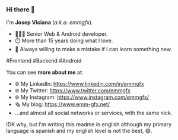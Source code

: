 ### Hi there 👋

I'm **Josep Viciana** (*a.k.a. emmgfx*).

 - 👨🏻‍💻  Senior Web & Android developer.
 - ⏱️  More than 15 years doing what I love.
 - 📖  Always willing to make a mistake if I can learn something new.

#Frontend #Backend #Android

You can see **more about me** at:

 - 🌐 My LinkedIn: https://www.linkedin.com/in/emmgfx
 - 🌐 My Twitter: https://www.twitter.com/emmgfx
 - 🌐 My Instagram: https://www.instagram.com/emmgfx/
 - 🗞️ My blog: https://www.emm-gfx.net/
 - ...and almost all social networks or services, with the same nick.
 
 IDK why, but I'm writing this readme in english although my primary language is spanish and my english level is not the best, 😅.
